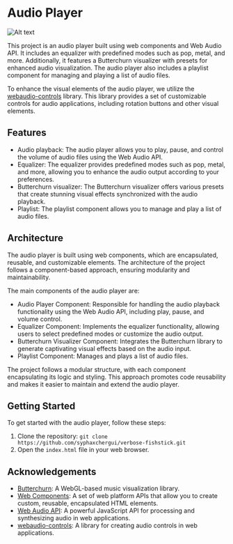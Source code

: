 # Audio Player
![Alt text](image.png)

This project is an audio player built using web components and Web Audio API. It includes an equalizer with predefined modes such as pop, metal, and more. Additionally, it features a Butterchurn visualizer with presets for enhanced audio visualization. The audio player also includes a playlist component for managing and playing a list of audio files.

To enhance the visual elements of the audio player, we utilize the [webaudio-controls](https://g200kg.github.io/webaudio-controls/docs/index.html) library. This library provides a set of customizable controls for audio applications, including rotation buttons and other visual elements.


## Features

- Audio playback: The audio player allows you to play, pause, and control the volume of audio files using the Web Audio API.
- Equalizer: The equalizer provides predefined modes such as pop, metal, and more, allowing you to enhance the audio output according to your preferences.
- Butterchurn visualizer: The Butterchurn visualizer offers various presets that create stunning visual effects synchronized with the audio playback.
- Playlist: The playlist component allows you to manage and play a list of audio files.

## Architecture

The audio player is built using web components, which are encapsulated, reusable, and customizable elements. The architecture of the project follows a component-based approach, ensuring modularity and maintainability.

The main components of the audio player are:

- Audio Player Component: Responsible for handling the audio playback functionality using the Web Audio API, including play, pause, and volume control.
- Equalizer Component: Implements the equalizer functionality, allowing users to select predefined modes or customize the audio output.
- Butterchurn Visualizer Component: Integrates the Butterchurn library to generate captivating visual effects based on the audio input.
- Playlist Component: Manages and plays a list of audio files.

The project follows a modular structure, with each component encapsulating its logic and styling. This approach promotes code reusability and makes it easier to maintain and extend the audio player.

## Getting Started

To get started with the audio player, follow these steps:

1. Clone the repository: `git clone https://github.com/syphaxchergui/verbose-fishstick.git`
2. Open the `index.html` file in your web browser.

## Acknowledgements

- [Butterchurn](https://github.com/jberg/butterchurn): A WebGL-based music visualization library.
- [Web Components](https://developer.mozilla.org/en-US/docs/Web/Web_Components): A set of web platform APIs that allow you to create custom, reusable, encapsulated HTML elements.
- [Web Audio API](https://developer.mozilla.org/en-US/docs/Web/API/Web_Audio_API): A powerful JavaScript API for processing and synthesizing audio in web applications.
- [webaudio-controls](https://g200kg.github.io/webaudio-controls/docs/index.html): A library for creating audio controls in web applications.
